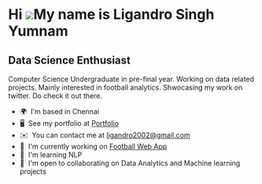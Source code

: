 Hi ![](https://user-images.githubusercontent.com/18350557/176309783-0785949b-9127-417c-8b55-ab5a4333674e.gif)My name is Ligandro Singh Yumnam
=============================================================================================================================================

Data Science Enthusiast
-----------------------

Computer Science Undergraduate in pre-final year. Working on data related projects. Mainly interested in football analytics. Shwocasing my work on twitter. Do check it out there.

*   🌍  I'm based in Chennai
*   🖥️  See my portfolio at [Portfolio](http://ligandro-personal-profile-y0wj5w.streamlit.app/)
*   ✉️  You can contact me at [ligandro2002@gmail.com](mailto:ligandro2002@gmail.com)
*   🚀  I'm currently working on [Football Web App](http://ligandro-python-scripts-footy-app-irs8yt.streamlit.app/)
*   🧠  I'm learning NLP
*   🤝  I'm open to collaborating on Data Analytics and Machine learning projects

